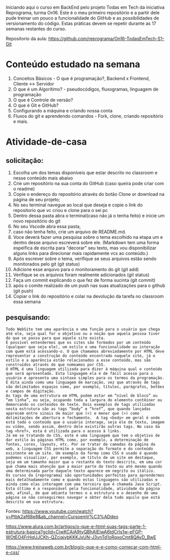 Iniciando aqui o curso em BackEnd pelo projeto Todas em Tech da iniciativa Reprograma, turma On16. Este é o meu primeiro repositório e a partir dele pude treinar um pouco a funcionalidade do GitHub e as possibilidades de versionamento do código. Estas práticas devem se repetir durante as 17 semanas restantes do curso.

Repositorio da aula: https://github.com/reprograma/On16-TodasEmTech-S1-Git

# Conteúdo estudado na semana
1. Conceitos Básicos - O que é programação?, Backend x Frontend, Cliente <-> Servidor
2. O que é um Algorítimo? - pseudocódigos, fluxogramas, linguagem de programação
3. O que é Controle de versão?
4. O que é Git e GitHub?
5. Configurando a máquina e criando nossa conta
6. Fluxos do git e aprendendo comandos - Fork, clone, criando repositório e mais.

# Atividade-de-casa
 ## solicitação:
1. Escolha um dos temas disponíveis que estar descrito no classroom e nesse conteúdo mais abaixo
2. Crie um repositório na sua conta do GitHub (caso queira pode criar com o readme)
3. Copie o endereço do repositório através do botão Clone or download na página de seu projeto;
4. No seu terminal navegue ao local que deseja e copie o link do repositorio que vc criou e clone para o sei pc
5. Dentro dessa pasta abra o terminal(caso não já o tenha feito) e inicie um novo repositório do git
6. No seu Vscode abra essa pasta,
7.  caso não tenha feito, crie um arquivo de README.md.
8. Voce deverá fazer uma pesquisa sobre o tema escolhido na etapa um e dentro desse arquivo escreverá sobre ele. (Markdown tem uma forma espeĩfica de escrita para "decorar" seu texto, mas vou disponibilizar alguns links para direcionar mais rapidamente vcs ao conteúdo.)
9. Após escrever sobre o tema, verifique se seus arquivos estão sendo monitorados pelo git (git status)
10. Adicione esse arquivo para o monitoramento do git (git add)
11. Verifique se os arquivos foram realmente adicionados (git status)
12. Faça um commit explicando o que fez de forma sucinta (git commit)
13. após o comite realizado de um push nas suas atualizações para o github (git push)
14. Copiar o link do repositório e colar na devolução da tarefa no classroom essa semana

## pesquisando: 

	Todo WebSite tem uma aparência e uma função para o usuário que chega até ele, seja qual for o objetivo ou a noção que aquela pessoa tiver do que se passa para que aquele site exista. 
	É possível entendermos que os sites são formados por um conteúdo (qualquer que seja ele), um estilo e uma funcionalidade ou interação com quem está acessando-o. O que chamamos abreviadamente por HTML deve representar a construção do conteúdo encontrado naquele site, já o estilo e a aparência estão relacionados a esse conteúdo, mas são construídos através do que nomeamos por CSS.
	O HTML é uma linguagem utilizada para dizer à máquina qual o conteúdo que será apresentado. Esta linguagem ela é de fácil acesso para o usuário e apresenta uma sintaxe simples para os termos da programação. É dita ainda como uma linguagem de marcação, vez que através de tags são delimitados espaços como, por exemplo, títulos, parágrafos, botões e campos de digitação. 
	As tags de uma estrutura em HTML podem estar em “nível de bloco” ou “em linha”, ou seja, ocupando toda a largura do elemento contêiner ou demarcando os conteúdos de texto. Dois exemplos de tags utilizadas nesta estrutura são as tags “body” e “href”, que quando lançadas aparecem entre sinais de maior que (<) e menor que (>) como delimitações de abertura e fechamento.  A tag <body> em geral é onde está todo o conteúdo que o usuário interage, seja ele de texto, imagem ou vídeo, sendo assim, dentro dele existirão outras tags. No caso da tag <href>, esta é utilizada para o acesso à links.
	Já em se tratando do CSS, este é uma linguagem que tem o objetivo de dar estilo às páginas HTML como, por exemplo, a determinação de fontes, cores, layouts, etc. Por se tratar de camadas da página da web, a linguagem CSS permite a separação do formato e do conteúdo existente em um site. Um exemplo da forma como CSS é usado é quando podemos visualizar, por exemplo, um título de um site em destaque, seja em um tamanho maior que o restante do texto descrito, em uma cor que chama mais atenção que a maior parte do texto ou até mesmo quando uma determinada parte daquele texto aparece em negrito ou itálico.
	Os cursos da {reprograma} são oportunidades perfeitas para aprendermos mais detalhadamente como e quando estas linguagens são utilizadas e ainda como elas interagem com uma terceira que é chamada Java Script. Esta última é a responsável pela funcionalidade, atividade da página web, afinal, de que adianta termos o a estrutura e o desenho de uma página se não conseguirmos navegar e obter dela tudo aquilo que está descrito em sua estrutura.

Fontes:
https://www.youtube.com/watch?v=Ptbk2af68e8&ab_channel=CursoemV%C3%ADdeo

https://www.alura.com.br/artigos/o-que-e-html-suas-tags-parte-1-estrutura-basica?gclid=CjwKCAiA9tyQBhAIEiwA6tdCrIs1w-eFGP-WOtEO4FrHqUJCKh-QZcjajybKKKJxUN-J3vnTd1oRqxoCmt8QAvD_BwE

https://www.treinaweb.com.br/blog/o-que-e-e-como-comecar-com-html-e-css/
